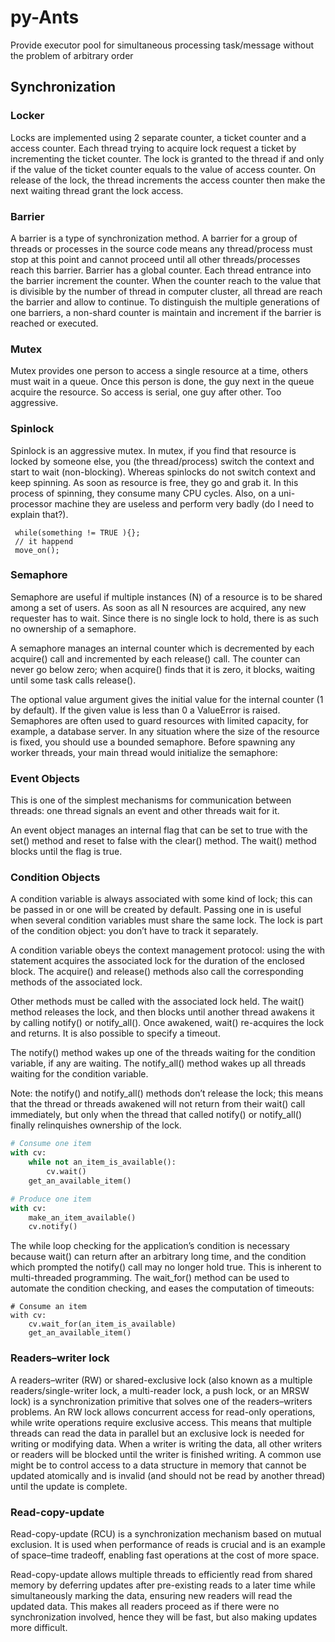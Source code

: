 # py-Ants
Provide executor pool for simultaneous processing task/message without  the problem of arbitrary order

## Synchronization

### Locker
Locks are implemented using 2 separate counter, a ticket counter and a access counter. Each thread trying to acquire lock request a ticket by incrementing the ticket counter. The lock is granted to the thread if and only if the value of the ticket counter equals to the value of access counter. On release of the lock, the thread increments the access counter then make the next waiting thread grant the lock access.

### Barrier
A barrier is a type of synchronization method. A barrier for a group of threads or processes in the source code means any thread/process must stop at this point and cannot proceed until all other threads/processes reach this barrier.
Barrier has a global counter. Each thread entrance into the barrier increment the counter. When the counter reach to the value that is divisible by the number of thread in computer cluster, all thread are reach the barrier and allow to continue. To distinguish the multiple generations of one barriers, a non-shard counter is maintain and increment if the barrier is reached or executed.

### Mutex 
Mutex provides one person to access a single resource at a time, others must wait in a queue. Once this person is done, the guy next in the queue acquire the resource.
So access is serial, one guy after other. Too aggressive.

### Spinlock
Spinlock is an aggressive mutex. In mutex, if you find that resource is locked by someone else, you (the thread/process) switch the context and start to wait (non-blocking).
Whereas spinlocks do not switch context and keep spinning. As soon as resource is free, they go and grab it. In this process of spinning, they consume many CPU cycles. Also, on a uni-processor machine they are useless and perform very badly (do I need to explain that?).
```
 while(something != TRUE ){};
 // it happend
 move_on();
```

### Semaphore
Semaphore are useful if multiple instances (N) of a resource is to be shared among a set of users. As soon as all N resources are acquired, any new requester has to wait. Since there is no single lock to hold, there is as such no ownership of a semaphore.

A semaphore manages an internal counter which is decremented by each acquire() call and incremented by each release() call. The counter can never go below zero; when acquire() finds that it is zero, it blocks, waiting until some task calls release().

The optional value argument gives the initial value for the internal counter (1 by default). If the given value is less than 0 a ValueError is raised.
Semaphores are often used to guard resources with limited capacity, for example, a database server. In any situation where the size of the resource is fixed, you should use a bounded semaphore. Before spawning any worker threads, your main thread would initialize the semaphore:

### Event Objects
This is one of the simplest mechanisms for communication between threads: one thread signals an event and other threads wait for it.

An event object manages an internal flag that can be set to true with the set() method and reset to false with the clear() method. The wait() method blocks until the flag is true.

### Condition Objects
A condition variable is always associated with some kind of lock; this can be passed in or one will be created by default. Passing one in is useful when several condition variables must share the same lock. The lock is part of the condition object: you don’t have to track it separately.

A condition variable obeys the context management protocol: using the with statement acquires the associated lock for the duration of the enclosed block. The acquire() and release() methods also call the corresponding methods of the associated lock.

Other methods must be called with the associated lock held. The wait() method releases the lock, and then blocks until another thread awakens it by calling notify() or notify_all(). Once awakened, wait() re-acquires the lock and returns. It is also possible to specify a timeout.

The notify() method wakes up one of the threads waiting for the condition variable, if any are waiting. The notify_all() method wakes up all threads waiting for the condition variable.

Note: the notify() and notify_all() methods don’t release the lock; this means that the thread or threads awakened will not return from their wait() call immediately, but only when the thread that called notify() or notify_all() finally relinquishes ownership of the lock.
```python
# Consume one item
with cv:
    while not an_item_is_available():
        cv.wait()
    get_an_available_item()

# Produce one item
with cv:
    make_an_item_available()
    cv.notify()
```
The while loop checking for the application’s condition is necessary because wait() can return after an arbitrary long time, and the condition which prompted the notify() call may no longer hold true. This is inherent to multi-threaded programming. The wait_for() method can be used to automate the condition checking, and eases the computation of timeouts:
```
# Consume an item
with cv:
    cv.wait_for(an_item_is_available)
    get_an_available_item()
```
### Readers–writer lock
A readers–writer (RW) or shared-exclusive lock (also known as a multiple readers/single-writer lock, a multi-reader lock, a push lock, or an MRSW lock) is a synchronization primitive that solves one of the readers–writers problems. An RW lock allows concurrent access for read-only operations, while write operations require exclusive access. This means that multiple threads can read the data in parallel but an exclusive lock is needed for writing or modifying data. When a writer is writing the data, all other writers or readers will be blocked until the writer is finished writing. A common use might be to control access to a data structure in memory that cannot be updated atomically and is invalid (and should not be read by another thread) until the update is complete.

### Read-copy-update
Read-copy-update (RCU) is a synchronization mechanism based on mutual exclusion. It is used when performance of reads is crucial and is an example of space–time tradeoff, enabling fast operations at the cost of more space.

Read-copy-update allows multiple threads to efficiently read from shared memory by deferring updates after pre-existing reads to a later time while simultaneously marking the data, ensuring new readers will read the updated data. This makes all readers proceed as if there were no synchronization involved, hence they will be fast, but also making updates more difficult.
